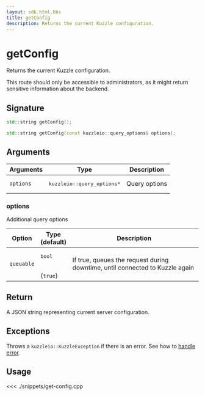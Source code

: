 ```yaml
---
layout: sdk.html.hbs
title: getConfig
description: Returns the current Kuzzle configuration.
---
```


# getConfig

Returns the current Kuzzle configuration.

<div class="alert alert-warning">
  This route should only be accessible to administrators, as it might return sensitive information about the backend.
</div>

## Signature

```cpp
std::string getConfig();

std::string getConfig(const kuzzleio::query_options& options);
```

## Arguments

| Arguments | Type                                 | Description   |
| --------- | ------------------------------------ | ------------- |
| `options` | <pre>kuzzleio::query_options\*</pre> | Query options |

### options

Additional query options

| Option     | Type<br/>(default)           | Description                                                                  |
| ---------- | ---------------------------- | ---------------------------------------------------------------------------- |
| `queuable` | <pre>bool</pre><br/>(`true`) | If true, queues the request during downtime, until connected to Kuzzle again |

## Return

A JSON string representing current server configuration.

## Exceptions

Throws a `kuzzleio::KuzzleException` if there is an error. See how to [handle error](/sdk-reference/cpp/1/error-handling).

## Usage

<<< ./snippets/get-config.cpp
